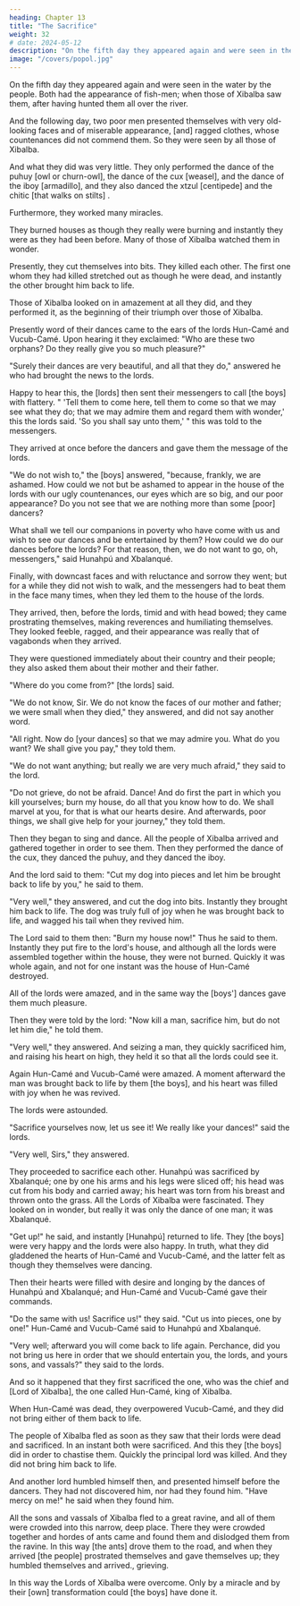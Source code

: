 ```yaml
---
heading: Chapter 13
title: "The Sacrifice"
weight: 32
# date: 2024-05-12
description: "On the fifth day they appeared again and were seen in the water by the people"
image: "/covers/popol.jpg"
---
```




On the fifth day they appeared again and were seen in the water by the people. Both had the appearance of fish-men; when those of Xibalba saw them, after having hunted them all over the river.

And the following day, two poor men presented themselves with very old-looking faces and of miserable appearance, [and] ragged clothes, whose countenances did not commend them. So they were seen by all those of Xibalba.

And what they did was very little. They only performed the dance of the puhuy [owl or churn-owl], the dance of the cux [weasel], and the dance of the iboy [armadillo], and they also danced the xtzul [centipede] and the chitic [that walks on stilts] .

Furthermore, they worked many miracles. 

They burned houses as though they really were burning and instantly they were as they had been before. Many of those of Xibalba watched them in wonder.

Presently, they cut themselves into bits. They killed each other. The first one whom they had killed stretched out as though he were dead, and instantly the other brought him back to life. 

Those of Xibalba looked on in amazement at all they did, and they performed it, as the beginning of their triumph over those of Xibalba.

Presently word of their dances came to the ears of the lords Hun-Camé and Vucub-Camé. Upon hearing it they exclaimed: "Who are these two orphans? Do they really give you so much pleasure?"

"Surely their dances are very beautiful, and all that they do," answered he who had brought the news to the lords.

Happy to hear this, the [lords] then sent their messengers to call [the boys] with flattery. " 'Tell them to come here, tell them to come so that we may see what they do; that we may admire them and regard them with wonder,' this the lords said. 'So you shall say unto them,' " this was told to the messengers.

They arrived at once before the dancers and gave them the message of the lords.

"We do not wish to," the [boys] answered, "because, frankly, we are ashamed. How could we not but be ashamed to appear in the house of the lords with our ugly countenances, our eyes which are so big, and our poor appearance? Do you not see that we are nothing more than some [poor] dancers? 

What shall we tell our companions in poverty who have come with us and wish to see our dances and be entertained by them? How could we do our dances before the lords? For that reason, then, we do not want to go, oh, messengers," said Hunahpú and Xbalanqué.

Finally, with downcast faces and with reluctance and sorrow they went; but for a while they did not wish to walk, and the messengers had to beat them in the face many times, when they led them to the house of the lords.

They arrived, then, before the lords, timid and with head bowed; they came prostrating themselves, making reverences and humiliating themselves. They looked feeble, ragged, and their appearance was really that of vagabonds when they arrived.

They were questioned immediately about their country and their people; they also asked them about their mother and their father.

"Where do you come from?" [the lords] said.

"We do not know, Sir. We do not know the faces of our mother and father; we were small when they died," they answered, and did not say another word.

"All right. Now do [your dances] so that we may admire you. What do you want? We shall give you pay," they told them.

"We do not want anything; but really we are very much afraid," they said to the lord.

"Do not grieve, do not be afraid. Dance! And do first the part in which you kill yourselves; burn my house, do all that you know how to do. We shall marvel at you, for that is what our hearts desire. And afterwards, poor things, we shall give help for your journey," they told them.

Then they began to sing and dance. All the people of Xibalba arrived and gathered together in order to see them. Then they performed the dance of the cux, they danced the puhuy, and they danced the iboy.

And the lord said to them: "Cut my dog into pieces and let him be brought back to life by you," he said to them.

"Very well," they answered, and cut the dog into bits. Instantly they brought him back to life. The dog was truly full of joy when he was brought back to life, and wagged his tail when they revived him.

The Lord said to them then: "Burn my house now!" Thus he said to them. Instantly they put fire to the lord's house, and although all the lords were assembled together within the house, they were not burned. Quickly it was whole again, and not for one instant was the house of Hun-Camé destroyed.

All of the lords were amazed, and in the same way the [boys'] dances gave them much pleasure.

Then they were told by the lord: "Now kill a man, sacrifice him, but do not let him die," he told them.

"Very well," they answered. And seizing a man, they quickly sacrificed him, and raising his heart on high, they held it so that all the lords could see it.

Again Hun-Camé and Vucub-Camé were amazed. A moment afterward the man was brought back to life by them [the boys], and his heart was filled with joy when he was revived.

The lords were astounded.

"Sacrifice yourselves now, let us see it! We really like your dances!" said the lords. 

"Very well, Sirs," they answered.

They proceeded to sacrifice each other. Hunahpú was sacrificed by Xbalanqué; one by one his arms and his legs were sliced off; his head was cut from his body and carried away; his heart was torn from his breast and thrown onto the grass. All the Lords of Xibalba were fascinated. They looked on in wonder, but really it was only the dance of one man; it was Xbalanqué.

"Get up!" he said, and instantly [Hunahpú] returned to life. They [the boys] were very happy and the lords were also happy. In truth, what they did gladdened the hearts of Hun-Camé and Vucub-Camé, and the latter felt as though they themselves were dancing.

Then their hearts were filled with desire and longing by the dances of Hunahpú and Xbalanqué; and Hun-Camé and Vucub-Camé gave their commands.

"Do the same with us! Sacrifice us!" they said. "Cut us into pieces, one by one!" Hun-Camé and Vucub-Camé said to Hunahpú and Xbalanqué.

"Very well; afterward you will come back to life again. Perchance, did you not bring us here in order that we should entertain you, the lords, and yours sons, and vassals?" they said to the lords.

And so it happened that they first sacrificed the one, who was the chief and [Lord of Xibalba], the one called Hun-Camé, king of Xibalba.

When Hun-Camé was dead, they overpowered Vucub-Camé, and they did not bring either of them back to life.

The people of Xibalba fled as soon as they saw that their lords were dead and sacrificed. In an instant both were sacrificed. And this they [the boys] did in order to chastise them. Quickly the principal lord was killed. And they did not bring him back to life.

And another lord humbled himself then, and presented himself before the dancers. They had not discovered him, nor had they found him. "Have mercy on me!" he said when they found him.

All the sons and vassals of Xibalba fled to a great ravine, and all of them were crowded into this narrow, deep place. There they were crowded together and hordes of ants came and found them and dislodged them from the ravine. In this way [the ants] drove them to the road, and when they arrived [the people] prostrated themselves and gave themselves up; they humbled themselves and arrived., grieving.

In this way the Lords of Xibalba were overcome. Only by a miracle and by their [own] transformation could [the boys] have done it.
